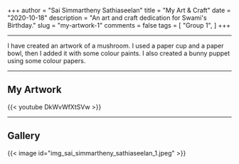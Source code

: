 +++
author = "Sai Simmartheny Sathiaseelan"
title = "My Art & Craft"
date = "2020-10-18"
description = "An art and craft dedication for Swami's Birthday."
slug = "my-artwork-1"
comments = false
tags = [
    "Group 1",
]
+++

---

I have created an artwork of a mushroom. I used a paper cup and a paper bowl, then I added it with some colour paints. I also created a bunny puppet using some colour papers.

---

## My Artwork

{{< youtube DkWvWfXtSVw >}}

---

## Gallery

{{< image id="img_sai_simmartheny_sathiaseelan_1.jpeg" >}}

<br>